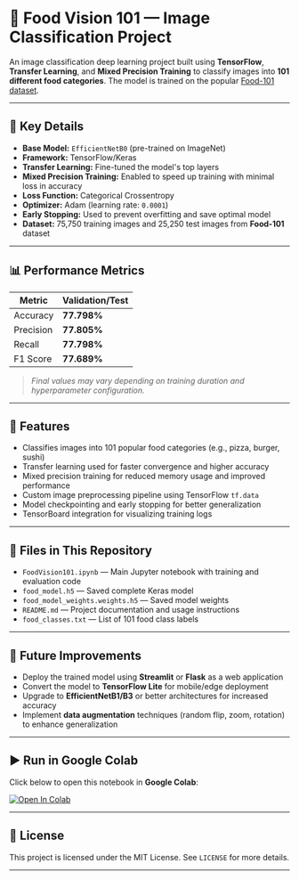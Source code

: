 # 🍱 Food Vision 101 — Image Classification Project

An image classification deep learning project built using **TensorFlow**, **Transfer Learning**, and **Mixed Precision Training** to classify images into **101 different food categories**. The model is trained on the popular [Food-101 dataset](https://data.vision.ee.ethz.ch/cvl/datasets_extra/food-101/).

---

## 🔑 Key Details

- **Base Model:** `EfficientNetB0` (pre-trained on ImageNet)
- **Framework:** TensorFlow/Keras
- **Transfer Learning:** Fine-tuned the model's top layers
- **Mixed Precision Training:** Enabled to speed up training with minimal loss in accuracy
- **Loss Function:** Categorical Crossentropy
- **Optimizer:** Adam (learning rate: `0.0001`)
- **Early Stopping:** Used to prevent overfitting and save optimal model
- **Dataset:** 75,750 training images and 25,250 test images from **Food-101** dataset

---

## 📊 Performance Metrics

| Metric     | Validation/Test |
|------------|-----------------|
| Accuracy   | **77.798%**     |
| Precision  | **77.805%**     |
| Recall     | **77.798%**     |
| F1 Score   | **77.689%**     |

> *Final values may vary depending on training duration and hyperparameter configuration.*

---

## 🧪 Features

- Classifies images into 101 popular food categories (e.g., pizza, burger, sushi)
- Transfer learning used for faster convergence and higher accuracy
- Mixed precision training for reduced memory usage and improved performance
- Custom image preprocessing pipeline using TensorFlow `tf.data`
- Model checkpointing and early stopping for better generalization
- TensorBoard integration for visualizing training logs

---

## 📁 Files in This Repository

- `FoodVision101.ipynb` — Main Jupyter notebook with training and evaluation code
- `food_model.h5` — Saved complete Keras model
- `food_model_weights.weights.h5` — Saved model weights
- `README.md` — Project documentation and usage instructions
- `food_classes.txt` — List of 101 food class labels

---

## 🚀 Future Improvements

- Deploy the trained model using **Streamlit** or **Flask** as a web application
- Convert the model to **TensorFlow Lite** for mobile/edge deployment
- Upgrade to **EfficientNetB1/B3** or better architectures for increased accuracy
- Implement **data augmentation** techniques (random flip, zoom, rotation) to enhance generalization

---

## ▶️ Run in Google Colab

Click below to open this notebook in **Google Colab**:

[![Open In Colab](https://colab.research.google.com/assets/colab-badge.svg)](https://colab.research.google.com/github/your-username/your-repo-name/blob/main/FoodVision101.ipynb)

---

## 📄 License

This project is licensed under the MIT License. See `LICENSE` for more details.

---



